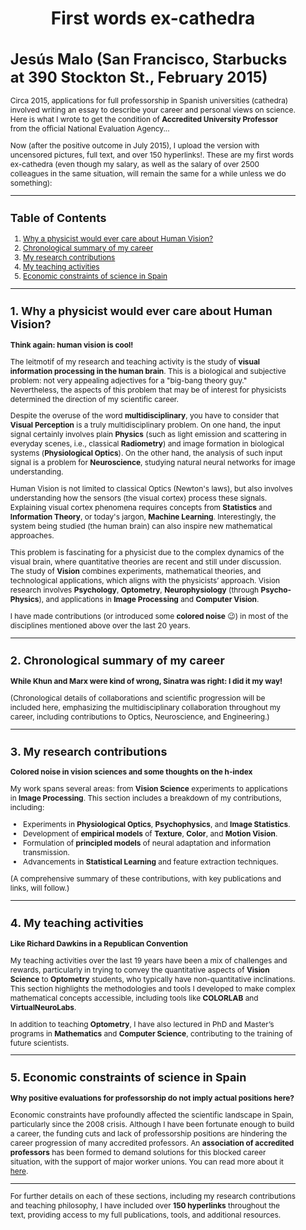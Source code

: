 ---
title: "First words ex-cathedra"
abstract: |
    # Jesús Malo (San Francisco, Starbucks at 390 Stockton St., February 2015)

    Circa 2015, applications for full professorship in Spanish universities (cathedra) involved writing an essay to describe your career and personal views on science. Here is what I wrote to get the condition of **Accredited University Professor** from the official National Evaluation Agency...

    Now (after the positive outcome in July 2015), I upload the version with uncensored pictures, full text, and over 150 hyperlinks!. These are my first words ex-cathedra (even though my salary, as well as the salary of over 2500 colleagues in the same situation, will remain the same for a while unless we do something):

    ---

    ## Table of Contents
    1. [Why a physicist would ever care about Human Vision?](#1-why-a-physicist-would-ever-care-about-human-vision)
    2. [Chronological summary of my career](#2-chronological-summary-of-my-career)
    3. [My research contributions](#3-my-research-contributions)
    4. [My teaching activities](#4-my-teaching-activities)
    5. [Economic constraints of science in Spain](#5-economic-constraints-of-science-in-spain)

    ---

    ## 1. Why a physicist would ever care about Human Vision?

    **Think again: human vision is cool!**

    The leitmotif of my research and teaching activity is the study of **visual information processing in the human brain**. This is a biological and subjective problem: not very appealing adjectives for a "big-bang theory guy." Nevertheless, the aspects of this problem that may be of interest for physicists determined the direction of my scientific career.

    Despite the overuse of the word **multidisciplinary**, you have to consider that **Visual Perception** is a truly multidisciplinary problem. On one hand, the input signal certainly involves plain **Physics** (such as light emission and scattering in everyday scenes, i.e., classical **Radiometry**) and image formation in biological systems (**Physiological Optics**). On the other hand, the analysis of such input signal is a problem for **Neuroscience**, studying natural neural networks for image understanding.

    Human Vision is not limited to classical Optics (Newton's laws), but also involves understanding how the sensors (the visual cortex) process these signals. Explaining visual cortex phenomena requires concepts from **Statistics** and **Information Theory**, or today's jargon, **Machine Learning**. Interestingly, the system being studied (the human brain) can also inspire new mathematical approaches.

    This problem is fascinating for a physicist due to the complex dynamics of the visual brain, where quantitative theories are recent and still under discussion. The study of **Vision** combines experiments, mathematical theories, and technological applications, which aligns with the physicists’ approach. Vision research involves **Psychology**, **Optometry**, **Neurophysiology** (through **Psycho-Physics**), and applications in **Image Processing** and **Computer Vision**.

    I have made contributions (or introduced some **colored noise** 😉) in most of the disciplines mentioned above over the last 20 years.

    ---

    ## 2. Chronological summary of my career

    **While Khun and Marx were kind of wrong, Sinatra was right: I did it my way!**

    (Chronological details of collaborations and scientific progression will be included here, emphasizing the multidisciplinary collaboration throughout my career, including contributions to Optics, Neuroscience, and Engineering.)

    ---

    ## 3. My research contributions

    **Colored noise in vision sciences and some thoughts on the h-index**

    My work spans several areas: from **Vision Science** experiments to applications in **Image Processing**. This section includes a breakdown of my contributions, including:

    - Experiments in **Physiological Optics**, **Psychophysics**, and **Image Statistics**.
    - Development of **empirical models** of **Texture**, **Color**, and **Motion Vision**.
    - Formulation of **principled models** of neural adaptation and information transmission.
    - Advancements in **Statistical Learning** and feature extraction techniques.

    (A comprehensive summary of these contributions, with key publications and links, will follow.)

    ---

    ## 4. My teaching activities

    **Like Richard Dawkins in a Republican Convention**

    My teaching activities over the last 19 years have been a mix of challenges and rewards, particularly in trying to convey the quantitative aspects of **Vision Science** to **Optometry** students, who typically have non-quantitative inclinations. This section highlights the methodologies and tools I developed to make complex mathematical concepts accessible, including tools like **COLORLAB** and **VirtualNeuroLabs**.

    In addition to teaching **Optometry**, I have also lectured in PhD and Master’s programs in **Mathematics** and **Computer Science**, contributing to the training of future scientists.

    ---

    ## 5. Economic constraints of science in Spain

    **Why positive evaluations for professorship do not imply actual positions here?**

    Economic constraints have profoundly affected the scientific landscape in Spain, particularly since the 2008 crisis. Although I have been fortunate enough to build a career, the funding cuts and lack of professorship positions are hindering the career progression of many accredited professors. An **association of accredited professors** has been formed to demand solutions for this blocked career situation, with the support of major worker unions. You can read more about it [here](http://acreditadosacatedra.blogspot.com.es/).

    ---

    For further details on each of these sections, including my research contributions and teaching philosophy, I have included over **150 hyperlinks** throughout the text, providing access to my full publications, tools, and additional resources.



imagenes:
  - ruta: "https://www.youtube.com/embed/0G0rXqvwR0Q"
    titulo: "[Motion illusions and Entropy](#1-why-a-physicist-would-ever-care-about-human-vision)"
    descripcion: "An example of this surprising behavior is the Static Motion Aftereffect (or the perception of reverse motion after prolonged exposure to a slowly moving pattern -see video-). Physicists like explanations from first principles (the so called laws), and this illusion can be understood according to a law based on communication theory. Sensors that maximize information transmission from sequences happen to have similar frequency tuning to motion sensitive neurons in V1 cortex. For the same efficiency reason, their response is nonlinear, and attenuates in the presence of high contrast moving patterns. Exposure to such patterns induces an operation regime that leads to the illusion while the system readapts to the new situation. Optimal Information Transmission seems to be a law of Human Vision. [Find out more...] It took me 20 years to fully understand that sentence."

  - ruta: "AA_new_york_university.webp"
    titulo: "[More on the link between Physics, Neuroscience, and Statistics](#1-why-a-physicist-would-ever-care-about-human-vision)"
    descripcion: "If you are not already convinced of the relation (since you only listen to authority arguments ;-) I have something for you. The New York University (36 Nobel Laureates, wikipedia dixit ;-) organizes its resources in this way: the Physics Department and the Center for Neural Science are in the very same building (both doors in the picture below lead to the same hall, and physiology and theoretical physics labs are interleaved). Moreover, the Courant Institute of Mathematics, famous for its research in Statistical Learning is exactly at the other side of the street (Washington Place)."

---